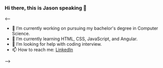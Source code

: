 ### Hi there, this is Jason speaking 👋
<--

- 🔭 I’m currently working on pursuing my bachelor's degree in Computer Science.
- 🌱 I’m currently learning HTML, CSS, JavaScript, and Angular.
- 🤔 I’m looking for help with coding interview.
- 📫 How to reach me: [LinkedIn](https://www.linkedin.com/in/jasonlu99)

-->
